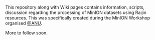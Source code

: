 This repository along with Wiki pages contains information, scripts, discussion regarding the processing of MinION datasets using Raijin resources. This was specifically created during the MinION Workshop organised [@ANU](http://biology.anu.edu.au/news-events/anu-nanopore-sequencing-workshop).

More to follow soon.
